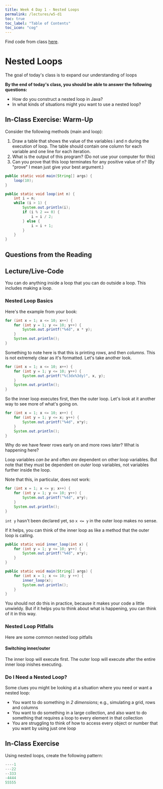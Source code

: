 ```yaml
---
title: Week 4 Day 1 - Nested Loops
permalink: /lectures/w5-d1
toc: true
toc_label: "Table of Contents"
toc_icon: "cog"
---
```


Find code from class [here](https://github.com/alackles/CMSC-150-WT-23/tree/main/_pages/lectures/week4).

# Nested Loops

The goal of today's class is to expand our understanding of loops 


**By the end of today's class, you should be able to answer the following questions:**
- How do you construct a nested loop in Java? 
- In what kinds of situations might you want to use a nested loop? 


## In-Class Exercise: Warm-Up

Consider the following methods (main and loop):

1. Draw a table that shows the value of the variables i and n during the execution of loop. The table should contain one column for each variable and one line for each iteration.
2. What is the output of this program? (Do not use your computer for this)
3. Can you prove that this loop terminates for any positive value of n? (By "prove" I mean just give your best argument.)

```java
public static void main(String[] args) {
    loop(10);
}

public static void loop(int n) {
    int i = n;
    while (i > 1) {
        System.out.println(i);
        if (i % 2 == 0) {
            i = i / 2;
        } else {
            i = i + 1;
        }
    }
}
```

## Questions from the Reading

## Lecture/Live-Code

You can do anything inside a loop that you can do outside a loop. This includes making a loop. 

### Nested Loop Basics

Here's the example from your book:

```java
for (int x = 1; x <= 10; x++) {
    for (int y = 1; y <= 10; y++) {
        System.out.printf("%4d", x * y);
    }
    System.out.println();
}
```

Something to note here is that this is printing _rows_, and then _columns_. This is not extremely clear as it's formatted. Let's take another look.

```java
for (int x = 1; x <= 10; x++) {
    for (int y = 1; y <= 10; y++) {
        System.out.printf("%(3dx%3dy)", x, y);
    }
    System.out.println();
}
```

So the inner loop executes first, then the outer loop. Let's look at it another way to see more of what's going on. 

```java
for (int x = 1; x <= 10; x++) {
    for (int y = 1; y <= x; y++) {
        System.out.printf("%4d", x*y);
    }
    System.out.println();
}
```

Why do we have fewer rows early on and more rows later? What is happening here? 

Loop variables _can be_ and often _are_ dependent on other loop variables. But note that they must be dependent on _outer_ loop variables, not variables further inside the loop. 

Note that this, in particular, does not work: 

```java
for (int x = 1; x <= y; x++) {
    for (int y = 1; y <= 10; y++) {
        System.out.printf("%4d", x*y);
    }
    System.out.println();
}
```

`int y` hasn't been declared yet, so `x <= y` in the outer loop makes no sense. 

If it helps, you can think of the inner loop as like a method that the outer loop is calling. 

```java
public static void inner_loop(int x) {
    for (int y = 1; y <= 10; y++) {
        System.out.printf("%4d", x*y);
    }
}

public static void main(String[] args) {
    for (int x = 1; x <= 10; y ++) {
        inner_loop(x);
        System.out.println();
    }
}
```

You should not do this in practice, because it makes your code a little unwieldy. But if it helps you to think about what is happening, you can think of it in this way. 

### Nested Loop Pitfalls

Here are some common nested loop pitfalls

#### Switching inner/outer

The inner loop will execute first. The outer loop will execute after the entire inner loop inishes executing. 


### Do I Need a Nested Loop?

Some clues you might be looking at a situation where you need or want a nested loop:

- You want to do something in _2 dimensions_; e.g., simulating a grid, rows and columns
- You want to do something in a large collection, and also want to do something that requires a loop to every element in that collection
- You are struggling to think of how to access every object or number that you want by using just one loop

## In-Class Exercise

Using nested loops, create the following pattern:

```java
----1
---22
--333
-4444
55555
```




